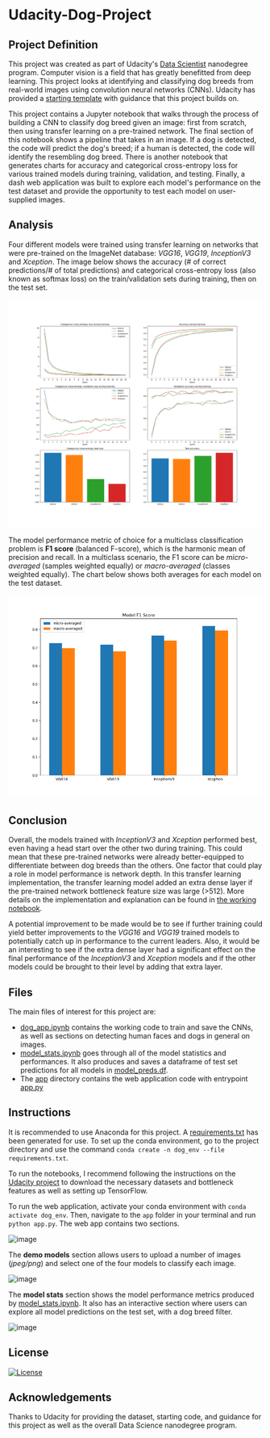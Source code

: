 # Udacity-Dog-Project

## Project Definition
This project was created as part of Udacity's [Data Scientist](https://www.udacity.com/school/data-science) nanodegree program. Computer vision is a field that has greatly benefitted from deep learning. This project looks at identifying and classifying dog breeds from real-world images using convolution neural networks (CNNs). Udacity has provided a [starting template](https://github.com/udacity/dog-project) with guidance that this project builds on.

This project contains a Jupyter notebook that walks through the process of building a CNN to classify dog breed given an image: first from scratch, then using transfer learning on a pre-trained network. The final section of this notebook shows a pipeline that takes in an image. If a dog is detected, the code will predict the dog's breed; if a human is detected, the code will identify the resembling dog breed. There is another notebook that generates charts for accuracy and categorical cross-entropy loss for various trained models during training, validation, and testing. Finally, a dash web application was built to explore each model's performance on the test dataset and provide the opportunity to test each model on user-supplied images.

## Analysis
Four different models were trained using transfer learning on networks that were pre-trained on the ImageNet database: *VGG16*, *VGG19*, *InceptionV3* and *Xception*. The image below shows the accuracy (# of correct predictions/# of total predictions) and categorical cross-entropy loss (also known as softmax loss) on the train/validation sets during training, then on the test set.

![image](app/static/modelmetrics.png)

The model performance metric of choice for a multiclass classification problem is **F1 score** (balanced F-score), which is the harmonic mean of precision and recall. In a multiclass scenario, the F1 score can be *micro-averaged* (samples weighted equally) or *macro-averaged* (classes weighted equally). The chart below shows both averages for each model on the test dataset.

![image](app/static/f1scores.png)

## Conclusion
Overall, the models trained with *InceptionV3* and *Xception* performed best, even having a head start over the other two during training. This could mean that these pre-trained networks were already better-equipped to differentiate between dog breeds than the others. One factor that could play a role in model performance is network depth. In this transfer learning implementation, the transfer learning model added an extra dense layer if the pre-trained network bottleneck feature size was large (>512). More details on the implementation and explanation can be found in [the working notebook](dog_app.ipynb).

A potential improvement to be made would be to see if further training could yield better improvements to the *VGG16* and *VGG19* trained models to potentially catch up in performance to the current leaders. Also, it would be an interesting to see if the extra dense layer had a significant effect on the final performance of the *InceptionV3* and *Xception* models and if the other models could be brought to their level by adding that extra layer.

## Files
The main files of interest for this project are:
- [dog_app.ipynb](dog_app.ipynb) contains the working code to train and save the CNNs, as well as sections on detecting human faces and dogs in general on images.
- [model_stats.ipynb](model_stats.ipynb) goes through all of the model statistics and performances. It also produces and saves a dataframe of test set predictions for all models in [model_preds.df](model_preds.df).
- The [app](app) directory contains the web application code with entrypoint [app.py](app/app.py)

## Instructions
It is recommended to use Anaconda for this project. A [requirements.txt](requirements.txt) has been generated for use. To set up the conda environment, go to the project directory and use the command ```conda create -n dog_env --file requirements.txt```.

To run the notebooks, I recommend following the instructions on the [Udacity project](https://github.com/udacity/dog-project) to download the necessary datasets and bottleneck features as well as setting up TensorFlow.

To run the web application, activate your conda environment with ```conda activate dog_env```. Then, navigate to the `app` folder in your terminal and run ```python app.py```. The web app contains two sections.

![image](https://github.com/jimtoledo/Udacity-Dog-Project/assets/55601603/a0d75192-4268-4649-8d78-2e40197ae6ae)

The **demo models** section allows users to upload a number of images (_jpeg/png_) and select one of the four models to classify each image.

![image](https://github.com/jimtoledo/Udacity-Dog-Project/assets/55601603/617ba8f1-32c7-461d-8f1f-1e1f107ba24a)

The **model stats** section shows the model performance metrics produced by [model_stats.ipynb](model_stats.ipynb). It also has an interactive section where users can explore all model predictions on the test set, with a dog breed filter.

![image](https://github.com/jimtoledo/Udacity-Dog-Project/assets/55601603/644e3708-00e0-4d9f-9873-4d4c64de5ffe)

## License
[![License](https://img.shields.io/badge/License-Apache_2.0-blue.svg)](https://opensource.org/licenses/Apache-2.0)

## Acknowledgements
Thanks to Udacity for providing the dataset, starting code, and guidance for this project as well as the overall Data Science nanodegree program.
